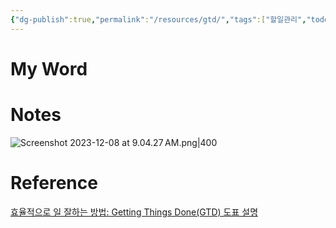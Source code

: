 ```yaml
---
{"dg-publish":true,"permalink":"/resources/gtd/","tags":["할일관리","todo"],"noteIcon":"","created":"2023-12-19T08:58:07.435+09:00"}
---
```



# My Word

# Notes

![Screenshot 2023-12-08 at 9.04.27 AM.png|400](/img/user/Storage/Attachment/Screenshot%202023-12-08%20at%209.04.27%E2%80%AFAM.png)

# Reference

[효율적으로 일 잘하는 방법: Getting Things Done(GTD) 도표 설명](https://m.blog.naver.com/hasajon/220648576335)
